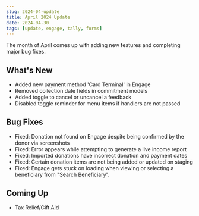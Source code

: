```yaml
---
slug: 2024-04-update
title: April 2024 Update
date: 2024-04-30
tags: [update, engage, tally, forms]
---
```


The month of April comes up with adding new features and completing major bug fixes. 

<!--truncate-->

## What's New

- Added new payment method 'Card Terminal' in Engage
- Removed collection date fields in commitment models
- Added toggle to cancel or uncancel a feedback 
- Disabled toggle reminder for menu items if handlers are not passed 
 
## Bug Fixes

- Fixed: Donation not found on Engage despite being confirmed by the donor via screenshots
- Fixed: Error appears while attempting to generate a live income report
- Fixed: Imported donations have incorrect donation and payment dates
- Fixed: Certain donation items are not being added or updated on staging 
- Fixed: Engage gets stuck on loading when viewing or selecting a beneficiary from "Search Beneficiary".

## Coming Up

- Tax Relief/Gift Aid 